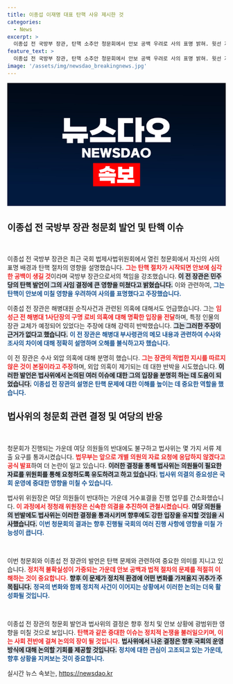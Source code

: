 ```yaml
---
title: 이종섭 이재명 대표 탄핵 사유 제시한 것
categories:
  - News
excerpt: >
  이종섭 전 국방부 장관, 탄핵 소추안 청문회에서 안보 공백 우려로 사의 표명 밝혀. 윗선 지시에 대한 수사 외압 논란에 반박하며, 진실은 장관의 적법한 지시 불이행에 있다고 강조! 궁금증을 자아내는 이 발언의 진의는?
feature_text: >
  이종섭 전 국방부 장관, 탄핵 소추안 청문회에서 안보 공백 우려로 사의 표명 밝혀. 윗선 지시에 대한 수사 외압 논란에 반박하며, 진실은 장관의 적법한 지시 불이행에 있다고 강조! 궁금증을 자아내는 이 발언의 진의는?
image: '/assets/img/newsdao_breakingnews.jpg'
---
```


<p><img src="/assets/img/newsdao_breakingnews.jpg" alt="firstkoreanews 속보" /></p>

<h2 data-ke-size="size26">이종섭 전 국방부 장관 청문회 발언 및 탄핵 이슈</h2>

<p data-ke-size="size16">&nbsp;</p>

<p>이종섭 전 국방부 장관은 최근 국회 법제사법위원회에서 열린 청문회에서 자신의 사의 표명 배경과 탄핵 절차의 영향을 설명했습니다. <b><span style="color: #ee2323;">그는 탄핵 절차가 시작되면 안보에 심각한 공백이 생길 것</span></b>이라며 국방부 장관으로서의 책임을 강조했습니다. <b><span style="background-color: #21538527;">이 전 장관은 민주당의 탄핵 발언이 그의 사임 결정에 큰 영향을 미쳤다고 밝혔습니다.</span></b> 이와 관련하여, <b><span style="color: #1a5490;">그는 탄핵이 안보에 미칠 영향을 우려하여 사의를 표명했다고 주장했습니다.</span></b> </p>

<p>이종섭 전 장관은 해병대원 순직사건과 관련된 의혹에 대해서도 언급했습니다. 그는 <b><span style="color: #ee2323;">임성근 전 해병대 1사단장의 구명 로비 의혹에 대해 명확한 입장을 전달</span></b>하며, 특정 인물의 장관 교체가 예정되어 있었다는 주장에 대해 강력히 반박했습니다. <b><span style="background-color: #21538527;">그는 그러한 주장이 근거가 없다고 했습니다.</span></b> <b><span style="color: #1a5490;">이 전 장관은 해병대 부사령관의 메모 내용과 관련하여 수사와 조사의 차이에 대해 정확히 설명하며 오해를 불식하고자 했습니다.</span></b></p>

<p>이 전 장관은 수사 외압 의혹에 대해 분명히 했습니다. <b><span style="color: #ee2323;">그는 장관의 적법한 지시를 따르지 않은 것이 본질이라고 주장</span></b>하며, 외압 의혹이 제기되는 데 대한 반박을 시도했습니다. <b><span style="background-color: #21538527;">이러한 발언은 법사위에서 논의된 여러 이슈에 대한 그의 입장을 분명히 하는 데 도움이 되었습니다.</span></b> <b><span style="color: #1a5490;">이종섭 전 장관의 설명은 탄핵 문제에 대한 이해를 높이는 데 중요한 역할을 했습니다.</span></b></p>

<h2 data-ke-size="size26">법사위의 청문회 관련 결정 및 여당의 반응</h2>

<p data-ke-size="size16">&nbsp;</p>

<p>청문회가 진행되는 가운데 여당 의원들의 반대에도 불구하고 법사위는 몇 가지 서류 제출 요구를 통과시켰습니다. <b><span style="color: #ee2323;">법무부는 앞으로 개별 의원의 자료 요청에 응답하지 않겠다고 공식 발표</span></b>하여 더 논란이 일고 있습니다. <b><span style="background-color: #21538527;">이러한 결정을 통해 법사위는 의원들이 필요한 자료를 위원회를 통해 요청하도록 유도하려고 하고 있습니다.</span></b> <b><span style="color: #1a5490;">법사위 의결의 중요성은 국회 운영에 중대한 영향을 미칠 수 있습니다.</span></b></p>

<p>법사위 위원장은 여당 의원들이 반대하는 가운데 거수표결을 진행 업무를 간소화했습니다. <b><span style="color: #ee2323;">이 과정에서 정청래 위원장은 신속한 의결을 추진하여 관철시켰습니다</span></b>. <b><span style="background-color: #21538527;">여당 의원들의 반발에도 법사위는 이러한 결정을 통과시키며 향후에도 강한 입장을 유지할 것임을 시사했습니다.</span></b> <b><span style="color: #1a5490;">이번 청문회의 결과는 향후 진행될 국회의 여러 진행 사항에 영향을 미칠 가능성이 큽니다.</span></b></p>

<p data-ke-size="size16">&nbsp;</p>

<p>이번 청문회와 이종섭 전 장관의 발언은 탄핵 문제와 관련하여 중요한 의미를 지니고 있습니다. <b><span style="color: #ee2323;">정치적 불확실성이 가중되는 가운데 안보 공백과 법적 절차의 문제를 적절히 이해하는 것이 중요합니다.</span></b> <b><span style="background-color: #21538527;">향후 이 문제가 정치적 환경에 어떤 변화를 가져올지 귀추가 주목됩니다.</span></b> <b><span style="color: #1a5490;">정국의 변화와 함께 정치적 사건이 이어지는 상황에서 이러한 논의는 더욱 활성화될 것입니다.</span></b></p>

<p data-ke-size="size16">&nbsp;</p>

<p>이종섭 전 장관의 청문회 발언과 법사위의 결정은 향후 정치 및 안보 상황에 광범위한 영향을 미칠 것으로 보입니다. <b><span style="color: #ee2323;">탄핵과 같은 중대한 이슈는 정치적 논쟁을 불러일으키며, 이는 사회 전반에 걸쳐 논의의 장이 될 것입니다.</span></b> <b><span style="background-color: #21538527;">법사위에서 나온 결정은 향후 국회의 운영 방식에 대해 논의할 기회를 제공할 것입니다.</span></b> <b><span style="color: #1a5490;">정치에 대한 관심이 고조되고 있는 가운데, 향후 상황을 지켜보는 것이 중요합니다.</span></b></p>
실시간 뉴스 속보는, <a href="https://newsdao.kr" rel="dofollow">https://newsdao.kr</a>


